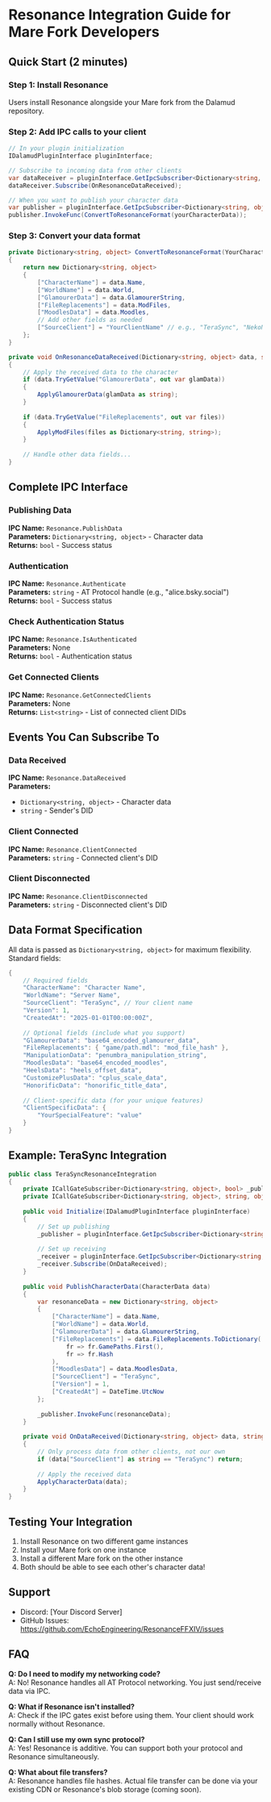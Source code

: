 # Resonance Integration Guide for Mare Fork Developers

## Quick Start (2 minutes)

### Step 1: Install Resonance
Users install Resonance alongside your Mare fork from the Dalamud repository.

### Step 2: Add IPC calls to your client

```csharp
// In your plugin initialization
IDalamudPluginInterface pluginInterface;

// Subscribe to incoming data from other clients
var dataReceiver = pluginInterface.GetIpcSubscriber<Dictionary<string, object>, string, object>("Resonance.DataReceived");
dataReceiver.Subscribe(OnResonanceDataReceived);

// When you want to publish your character data
var publisher = pluginInterface.GetIpcSubscriber<Dictionary<string, object>, bool>("Resonance.PublishData");
publisher.InvokeFunc(ConvertToResonanceFormat(yourCharacterData));
```

### Step 3: Convert your data format

```csharp
private Dictionary<string, object> ConvertToResonanceFormat(YourCharacterData data)
{
    return new Dictionary<string, object>
    {
        ["CharacterName"] = data.Name,
        ["WorldName"] = data.World,
        ["GlamourerData"] = data.GlamourerString,
        ["FileReplacements"] = data.ModFiles,
        ["MoodlesData"] = data.Moodles,
        // Add other fields as needed
        ["SourceClient"] = "YourClientName" // e.g., "TeraSync", "NekoNet"
    };
}

private void OnResonanceDataReceived(Dictionary<string, object> data, string senderDid)
{
    // Apply the received data to the character
    if (data.TryGetValue("GlamourerData", out var glamData))
    {
        ApplyGlamourerData(glamData as string);
    }
    
    if (data.TryGetValue("FileReplacements", out var files))
    {
        ApplyModFiles(files as Dictionary<string, string>);
    }
    
    // Handle other data fields...
}
```

## Complete IPC Interface

### Publishing Data

**IPC Name:** `Resonance.PublishData`  
**Parameters:** `Dictionary<string, object>` - Character data  
**Returns:** `bool` - Success status  

### Authentication

**IPC Name:** `Resonance.Authenticate`  
**Parameters:** `string` - AT Protocol handle (e.g., "alice.bsky.social")  
**Returns:** `bool` - Success status  

### Check Authentication Status

**IPC Name:** `Resonance.IsAuthenticated`  
**Parameters:** None  
**Returns:** `bool` - Authentication status  

### Get Connected Clients

**IPC Name:** `Resonance.GetConnectedClients`  
**Parameters:** None  
**Returns:** `List<string>` - List of connected client DIDs  

## Events You Can Subscribe To

### Data Received

**IPC Name:** `Resonance.DataReceived`  
**Parameters:** 
- `Dictionary<string, object>` - Character data
- `string` - Sender's DID

### Client Connected

**IPC Name:** `Resonance.ClientConnected`  
**Parameters:** `string` - Connected client's DID

### Client Disconnected

**IPC Name:** `Resonance.ClientDisconnected`  
**Parameters:** `string` - Disconnected client's DID

## Data Format Specification

All data is passed as `Dictionary<string, object>` for maximum flexibility. Standard fields:

```csharp
{
    // Required fields
    "CharacterName": "Character Name",
    "WorldName": "Server Name",
    "SourceClient": "TeraSync", // Your client name
    "Version": 1,
    "CreatedAt": "2025-01-01T00:00:00Z",
    
    // Optional fields (include what you support)
    "GlamourerData": "base64_encoded_glamourer_data",
    "FileReplacements": { "game/path.mdl": "mod_file_hash" },
    "ManipulationData": "penumbra_manipulation_string",
    "MoodlesData": "base64_encoded_moodles",
    "HeelsData": "heels_offset_data",
    "CustomizePlusData": "cplus_scale_data",
    "HonorificData": "honorific_title_data",
    
    // Client-specific data (for your unique features)
    "ClientSpecificData": {
        "YourSpecialFeature": "value"
    }
}
```

## Example: TeraSync Integration

```csharp
public class TeraSyncResonanceIntegration
{
    private ICallGateSubscriber<Dictionary<string, object>, bool> _publisher;
    private ICallGateSubscriber<Dictionary<string, object>, string, object> _receiver;
    
    public void Initialize(IDalamudPluginInterface pluginInterface)
    {
        // Set up publishing
        _publisher = pluginInterface.GetIpcSubscriber<Dictionary<string, object>, bool>("Resonance.PublishData");
        
        // Set up receiving
        _receiver = pluginInterface.GetIpcSubscriber<Dictionary<string, object>, string, object>("Resonance.DataReceived");
        _receiver.Subscribe(OnDataReceived);
    }
    
    public void PublishCharacterData(CharacterData data)
    {
        var resonanceData = new Dictionary<string, object>
        {
            ["CharacterName"] = data.Name,
            ["WorldName"] = data.World,
            ["GlamourerData"] = data.GlamourerString,
            ["FileReplacements"] = data.FileReplacements.ToDictionary(
                fr => fr.GamePaths.First(),
                fr => fr.Hash
            ),
            ["MoodlesData"] = data.MoodlesData,
            ["SourceClient"] = "TeraSync",
            ["Version"] = 1,
            ["CreatedAt"] = DateTime.UtcNow
        };
        
        _publisher.InvokeFunc(resonanceData);
    }
    
    private void OnDataReceived(Dictionary<string, object> data, string senderDid)
    {
        // Only process data from other clients, not our own
        if (data["SourceClient"] as string == "TeraSync") return;
        
        // Apply the received data
        ApplyCharacterData(data);
    }
}
```

## Testing Your Integration

1. Install Resonance on two different game instances
2. Install your Mare fork on one instance
3. Install a different Mare fork on the other instance
4. Both should be able to see each other's character data!

## Support

- Discord: [Your Discord Server]
- GitHub Issues: https://github.com/EchoEngineering/ResonanceFFXIV/issues

## FAQ

**Q: Do I need to modify my networking code?**  
A: No! Resonance handles all AT Protocol networking. You just send/receive data via IPC.

**Q: What if Resonance isn't installed?**  
A: Check if the IPC gates exist before using them. Your client should work normally without Resonance.

**Q: Can I still use my own sync protocol?**  
A: Yes! Resonance is additive. You can support both your protocol and Resonance simultaneously.

**Q: What about file transfers?**  
A: Resonance handles file hashes. Actual file transfer can be done via your existing CDN or Resonance's blob storage (coming soon).